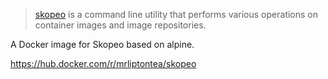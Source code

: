 [skopeo]: https://github.com/containers/skopeo

> [skopeo] is a command line utility that performs various operations on container images and image repositories.

A Docker image for Skopeo based on alpine.

https://hub.docker.com/r/mrliptontea/skopeo
